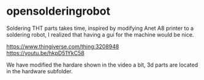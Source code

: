 # opensolderingrobot
Soldering THT parts takes time, inspired by modifying Anet A8 printer to a soldering robot, I realized that having a gui for the machine would be nice. 

https://www.thingiverse.com/thing:3208948  
https://youtu.be/hkpD51YkC58

We have modified the hardare shown in the video a bit, 3d parts are located in the hardware subfolder.
